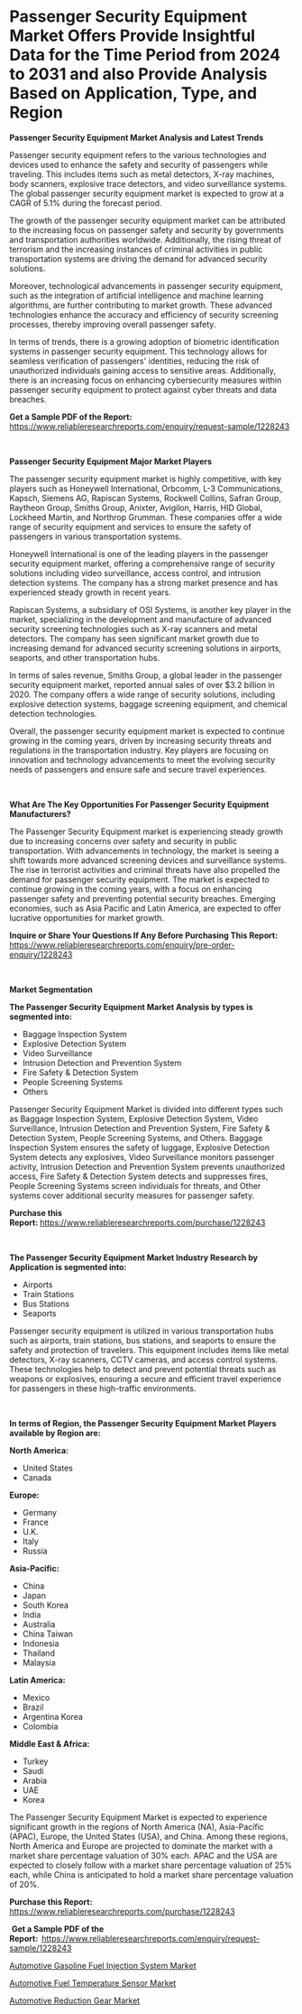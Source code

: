 <p><h1>Passenger Security Equipment Market Offers Provide Insightful Data for the Time Period from 2024 to 2031 and also Provide Analysis Based on Application, Type, and Region</h1></p><p><strong>Passenger Security Equipment Market Analysis and Latest Trends</strong></p>
<p><p>Passenger security equipment refers to the various technologies and devices used to enhance the safety and security of passengers while traveling. This includes items such as metal detectors, X-ray machines, body scanners, explosive trace detectors, and video surveillance systems. The global passenger security equipment market is expected to grow at a CAGR of 5.1% during the forecast period.</p><p>The growth of the passenger security equipment market can be attributed to the increasing focus on passenger safety and security by governments and transportation authorities worldwide. Additionally, the rising threat of terrorism and the increasing instances of criminal activities in public transportation systems are driving the demand for advanced security solutions.</p><p>Moreover, technological advancements in passenger security equipment, such as the integration of artificial intelligence and machine learning algorithms, are further contributing to market growth. These advanced technologies enhance the accuracy and efficiency of security screening processes, thereby improving overall passenger safety.</p><p>In terms of trends, there is a growing adoption of biometric identification systems in passenger security equipment. This technology allows for seamless verification of passengers' identities, reducing the risk of unauthorized individuals gaining access to sensitive areas. Additionally, there is an increasing focus on enhancing cybersecurity measures within passenger security equipment to protect against cyber threats and data breaches.</p></p>
<p><strong>Get a Sample PDF of the Report:&nbsp;</strong> <a href="https://www.reliableresearchreports.com/enquiry/request-sample/1228243">https://www.reliableresearchreports.com/enquiry/request-sample/1228243</a></p>
<p>&nbsp;</p>
<p><strong>Passenger Security Equipment Major Market Players</strong></p>
<p><p>The passenger security equipment market is highly competitive, with key players such as Honeywell International, Orbcomm, L-3 Communications, Kapsch, Siemens AG, Rapiscan Systems, Rockwell Collins, Safran Group, Raytheon Group, Smiths Group, Anixter, Avigilon, Harris, HID Global, Lockheed Martin, and Northrop Grumman. These companies offer a wide range of security equipment and services to ensure the safety of passengers in various transportation systems.</p><p>Honeywell International is one of the leading players in the passenger security equipment market, offering a comprehensive range of security solutions including video surveillance, access control, and intrusion detection systems. The company has a strong market presence and has experienced steady growth in recent years.</p><p>Rapiscan Systems, a subsidiary of OSI Systems, is another key player in the market, specializing in the development and manufacture of advanced security screening technologies such as X-ray scanners and metal detectors. The company has seen significant market growth due to increasing demand for advanced security screening solutions in airports, seaports, and other transportation hubs.</p><p>In terms of sales revenue, Smiths Group, a global leader in the passenger security equipment market, reported annual sales of over $3.2 billion in 2020. The company offers a wide range of security solutions, including explosive detection systems, baggage screening equipment, and chemical detection technologies.</p><p>Overall, the passenger security equipment market is expected to continue growing in the coming years, driven by increasing security threats and regulations in the transportation industry. Key players are focusing on innovation and technology advancements to meet the evolving security needs of passengers and ensure safe and secure travel experiences.</p></p>
<p>&nbsp;</p>
<p><strong>What Are The Key Opportunities For Passenger Security Equipment Manufacturers?</strong></p>
<p><p>The Passenger Security Equipment market is experiencing steady growth due to increasing concerns over safety and security in public transportation. With advancements in technology, the market is seeing a shift towards more advanced screening devices and surveillance systems. The rise in terrorist activities and criminal threats have also propelled the demand for passenger security equipment. The market is expected to continue growing in the coming years, with a focus on enhancing passenger safety and preventing potential security breaches. Emerging economies, such as Asia Pacific and Latin America, are expected to offer lucrative opportunities for market growth.</p></p>
<p><strong>Inquire or Share Your Questions If Any Before Purchasing This Report:</strong> <a href="https://www.reliableresearchreports.com/enquiry/pre-order-enquiry/1228243">https://www.reliableresearchreports.com/enquiry/pre-order-enquiry/1228243</a></p>
<p>&nbsp;</p>
<p><strong>Market Segmentation</strong></p>
<p><strong>The Passenger Security Equipment Market Analysis by types is segmented into:</strong></p>
<p><ul><li>Baggage Inspection System</li><li>Explosive Detection System</li><li>Video Surveillance</li><li>Intrusion Detection and Prevention System</li><li>Fire Safety & Detection System</li><li>People Screening Systems</li><li>Others</li></ul></p>
<p><p>Passenger Security Equipment Market is divided into different types such as Baggage Inspection System, Explosive Detection System, Video Surveillance, Intrusion Detection and Prevention System, Fire Safety & Detection System, People Screening Systems, and Others. Baggage Inspection System ensures the safety of luggage, Explosive Detection System detects any explosives, Video Surveillance monitors passenger activity, Intrusion Detection and Prevention System prevents unauthorized access, Fire Safety & Detection System detects and suppresses fires, People Screening Systems screen individuals for threats, and Other systems cover additional security measures for passenger safety.</p></p>
<p><strong>Purchase this Report:&nbsp;</strong><a href="https://www.reliableresearchreports.com/purchase/1228243">https://www.reliableresearchreports.com/purchase/1228243</a></p>
<p>&nbsp;</p>
<p><strong>The Passenger Security Equipment Market Industry Research by Application is segmented into:</strong></p>
<p><ul><li>Airports</li><li>Train Stations</li><li>Bus Stations</li><li>Seaports</li></ul></p>
<p><p>Passenger security equipment is utilized in various transportation hubs such as airports, train stations, bus stations, and seaports to ensure the safety and protection of travelers. This equipment includes items like metal detectors, X-ray scanners, CCTV cameras, and access control systems. These technologies help to detect and prevent potential threats such as weapons or explosives, ensuring a secure and efficient travel experience for passengers in these high-traffic environments.</p></p>
<p>&nbsp;</p>
<p><strong>In terms of Region, the Passenger Security Equipment Market Players available by Region are:</strong></p>
<p>
    <p> <strong> North America: </strong>
        <ul>
            <li>United States</li>
            <li>Canada</li>
        </ul>
        </p> 
    <p> <strong> Europe: </strong>
        <ul>
            <li>Germany</li>
            <li>France</li>
            <li>U.K.</li>
            <li>Italy</li>
            <li>Russia</li>
        </ul>
        </p> 
    <p> <strong> Asia-Pacific: </strong>
        <ul>
            <li>China</li>
            <li>Japan</li>
            <li>South Korea</li>
            <li>India</li>
            <li>Australia</li>
            <li>China Taiwan</li>
            <li>Indonesia</li>
            <li>Thailand</li>
            <li>Malaysia</li>
        </ul>
        </p> 
    <p> <strong> Latin America: </strong>
        <ul>
            <li>Mexico</li>
            <li>Brazil</li>
            <li>Argentina Korea</li>
            <li>Colombia</li>
        </ul>
        </p> 
    <p> <strong> Middle East & Africa: </strong>
        <ul>
            <li>Turkey</li>
            <li>Saudi</li>
            <li>Arabia</li>
            <li>UAE</li>
            <li>Korea</li>
        </ul>
    </p>
    </p>
<p><p>The Passenger Security Equipment Market is expected to experience significant growth in the regions of North America (NA), Asia-Pacific (APAC), Europe, the United States (USA), and China. Among these regions, North America and Europe are projected to dominate the market with a market share percentage valuation of 30% each. APAC and the USA are expected to closely follow with a market share percentage valuation of 25% each, while China is anticipated to hold a market share percentage valuation of 20%.</p></p>
<p><strong>Purchase this Report: </strong><a href="https://www.reliableresearchreports.com/purchase/1228243">https://www.reliableresearchreports.com/purchase/1228243</a></p>
<p>&nbsp;<strong>Get a Sample PDF of the Report:&nbsp;&nbsp;</strong><a href="https://www.reliableresearchreports.com/enquiry/request-sample/1228243">https://www.reliableresearchreports.com/enquiry/request-sample/1228243</a></p>
<p><strong></strong></p>
<p><p><a href="https://view.publitas.com/reportprime-1/automotive-gasoline-fuel-injection-system-market-size-and-growth-market-segmentation-regional-and-country-breakdowns-and-market-trends-for-period-from-2023-2030/">Automotive Gasoline Fuel Injection System Market</a></p><p><a href="https://view.publitas.com/reportprime-1/automotive-fuel-temperature-sensor-market-size-share-trends-analysis-report-by-application-regional-outlook-competitive-strategies-and-segment-forecasts-2023-2030/">Automotive Fuel Temperature Sensor Market</a></p><p><a href="https://view.publitas.com/reportprime-1/automotive-reduction-gear-market-insights-market-players-and-forecast-till-2030/">Automotive Reduction Gear Market</a></p></p>